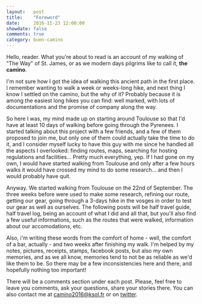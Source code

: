 ```yaml
---
layout:   post
title:    "Foreword"
date:     2016-11-23 12:00:00
showdate: false
comments: true
category: buen-camino
---
```


Hello, reader. What you're about to read is an account of my walking of "The Way" of St. James, or as we modern days pilgrims like to call it, **the camino**.

I'm not sure how I got the idea of walking this ancient path in the first place. I remember wanting to walk a week or weeks-long hike, and next thing I know I settled on the camino, but the why of it? Probably because it is among the easiest long hikes you can find: well marked, with lots of documentations and the promise of company along the way.

So here I was, my mind made up on starting around Toulouse so that I'd have at least 10 days of walking before going through the Pyrenees. I started talking about this project with a few friends, and a few of them proposed to join me, but only one of them could actually take the time to do it, and I consider myself lucky to have this guy with me since he handled all the aspects I overlooked: finding routes, maps, searching for hosting regulations and facilities... Pretty much everything, yep. If I had gone on my own, I would have started walking from Toulouse and only after a few hours walks it would have crossed my mind to do some research... and then I would probably have quit.

Anyway. We started walking from Toulouse on the 22nd of September. The three weeks before were used to make some research, refining our route, getting our gear, going through a 3-days hike in the vosges in order to test our gear as well as ourselves. The following posts will be half travel guide, half travel log, being an account of what I did and all that, but you'll also find a few useful informations, such as the routes that were walked, information about our accomodations, etc.

Also, i'm writing these words from the comfort of home - well, the comfort of a bar, actually - and two weeks after finishing my walk. I'm helped by my notes, pictures, receipts, stamps, facebook posts, but also my own memories, and as we all know, memories tend to not be as reliable as we'd like them to be. So there may be a few inconsistencies here and there, and hopefully nothing too important!

There will be a comments section under each post. Please, feel free to leave you comments, ask your questions, share your stories there. You can also contact me at [camino2016@ksol.fr](mailto:camino2016@ksol.fr) or on [twitter](https://twitter.com/@ksol).
